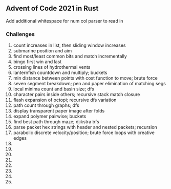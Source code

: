 ## Advent of Code 2021 in Rust

Add additional whitespace for num col parser to read in

### Challenges
1. count increases in list, then sliding window increases
2. submarine position and aim
3. find most/least common bits and match incrementally
4. bingo first win and last
5. crossing lines of hydrothermal vents
6. lanternfish countdown and multiply; buckets
7. min distance between points with cost function to move; brute force
8. seven segment breakdown; pen and paper elimination of matching segs
9. local minima count and basin size; dfs
10. character pairs inside others; recursive stack match closure
11. flash expansion of octopi; recursive dfs variation
12. path count through graphs; dfs
13. display transparent paper image after folds
14. expand polymer pairwise; buckets
15. find best path through maze; djikstra bfs
16. parse packet hex strings with header and nested packets; recursion
17. parabolic discrete velocity/position; brute force loops with creative edges
18. 
19. 
20. 
21. 
22. 
23. 
24. 
25. 